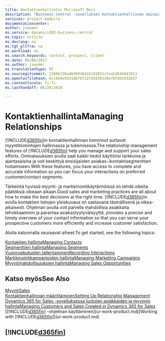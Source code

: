 ```yaml
---
title: Kontaktienhallinta| Microsoft Docs
description: "Business Central -sovelluksen kontaktienhallinnan ominaisuudet tukevat myyntitoimintoja. Voit myös käyttää kontakteja ja prospekteja koskevia tietoja, mikä parantaa asiakaspalvelua."
services: project-madeira
documentationcenter: 
author: jswymer
ms.service: dynamics365-business-central
ms.topic: article
ms.devlang: na
ms.tgt_pltfrm: na
ms.workload: na
ms.search.keywords: contact, prospect, client
ms.date: 06/06/2017
ms.author: jswymer
ms.translationtype: HT
ms.sourcegitcommit: 2286b728a464943841b192031cfea13644441013
ms.openlocfilehash: 6cc658e5031db7bf227d2839120e7bfddcb32037
ms.contentlocale: fi-fi
ms.lasthandoff: 06/28/2018

---
```

# <a name="managing-relationships"></a><span data-ttu-id="85353-103">Kontaktienhallinta</span><span class="sxs-lookup"><span data-stu-id="85353-103">Managing Relationships</span></span>
<span data-ttu-id="85353-104">[!INCLUDE[d365fin](includes/d365fin_md.md)]in kontaktienhallinnan toiminnot auttavat myyntitoimintojen hallinnassa ja tukemisessa.</span><span class="sxs-lookup"><span data-stu-id="85353-104">The relationship management features of [!INCLUDE[d365fin](includes/d365fin_md.md)] help you manage and support your sales efforts.</span></span> <span data-ttu-id="85353-105">Ominaisuuksien avulla saat kaikki tiedot käyttöösi tarkkoina ja ajantasaisina ja voit keskittyä ensisijaisten asiakas-/kontaktisegmenttien hoitamiseen.</span><span class="sxs-lookup"><span data-stu-id="85353-105">With these features, you have access to complete and accurate information so you can focus your interactions on preferred customer/contact segments.</span></span>

<span data-ttu-id="85353-106">Tärkeintä hyvissä myynti- ja markkinointikäytännöissä on tehdä oikeita päätöksiä oikeaan aikaan.</span><span class="sxs-lookup"><span data-stu-id="85353-106">Good sales and marketing practices are all about how to make the best decisions at the right time.</span></span> [!INCLUDE[d365fin](includes/d365fin_md.md)]<span data-ttu-id="85353-107">in avulla kontaktien tietojen yleiskuvaus on saatavana täsmällisenä ja oikea-aikaisesti. Ohjelman avulla voit palvella mahdollisia asiakkaita tehokkaammin ja parantaa asiakastyytyväisyyttä.</span><span class="sxs-lookup"><span data-stu-id="85353-107"> provides a precise and timely overview of your contact information so that you can serve your prospective customers more efficiently and increase customer satisfaction.</span></span>

<span data-ttu-id="85353-108">Aloita katsomalla seuraavat aiheet:</span><span class="sxs-lookup"><span data-stu-id="85353-108">To get started, see the following topics:</span></span>

[<span data-ttu-id="85353-109">Kontaktien hallinta</span><span class="sxs-lookup"><span data-stu-id="85353-109">Managing Contacts</span></span>](marketing-contacts.md)  
[<span data-ttu-id="85353-110">Segmenttien hallinta</span><span class="sxs-lookup"><span data-stu-id="85353-110">Managing Segments</span></span>](marketing-segments.md)  
[<span data-ttu-id="85353-111">Vuorovaikutusten tallentaminen</span><span class="sxs-lookup"><span data-stu-id="85353-111">Recording Interactions</span></span>](marketing-interactions.md)  
[<span data-ttu-id="85353-112">Markkinointikampanjoiden hallinta</span><span class="sxs-lookup"><span data-stu-id="85353-112">Managing Marketing Campaigns</span></span>](marketing-campaigns.md)  
[<span data-ttu-id="85353-113">Myyntimahdollisuuksien hallinta</span><span class="sxs-lookup"><span data-stu-id="85353-113">Managing Sales Opportunities</span></span>](marketing-manage-sales-opportunities.md)

## <a name="see-also"></a><span data-ttu-id="85353-114">Katso myös</span><span class="sxs-lookup"><span data-stu-id="85353-114">See Also</span></span>
[<span data-ttu-id="85353-115">Myynti</span><span class="sxs-lookup"><span data-stu-id="85353-115">Sales</span></span>](sales-manage-sales.md)  
[<span data-ttu-id="85353-116">Kontaktienhallinnan määrittäminen</span><span class="sxs-lookup"><span data-stu-id="85353-116">Setting Up Relationship Management</span></span>](marketing-setup-marketing.md)  
[<span data-ttu-id="85353-117">Dynamics 365 for Sales -sovelluksessa luotujen asiakkaiden ja myynnin hallinta</span><span class="sxs-lookup"><span data-stu-id="85353-117">Managing Customers and Sales Created in Dynamics 365 for Sales</span></span>](marketing-integrate-dynamicscrm.md)  
<span data-ttu-id="85353-118">[[!INCLUDE[d365fin](includes/d365fin_md.md)] -ohjelman käyttäminen](ui-work-product.md)</span><span class="sxs-lookup"><span data-stu-id="85353-118">[Working with [!INCLUDE[d365fin](includes/d365fin_md.md)]](ui-work-product.md)</span></span>  

## [!INCLUDE[d365fin](includes/free_trial_md.md)]  
 

